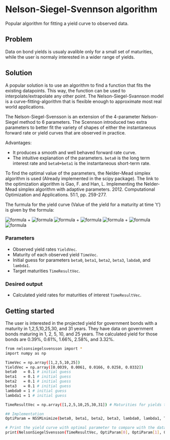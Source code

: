 # Nelson-Siegel-Svennson algorithm   

Popular algorithm for fitting a yield curve to observed data. 

## Problem
Data on bond yields is usualy avalible only for a small set of maturities, while the user is normaly interested in a wider range of yields. 
  
## Solution
A popular solution is to use an algorithm to find a function that fits the existing datapoints. This way, the function can be used to interpolate/extrapolate any other point. The Nelson-Siegel-Svannson model is a curve-fitting-algorithm that is flexible enough to approximate most real world applications.

The Nelson-Siegel-Svensson is an extension of the 4-parameter Nelson-Siegel method to 6 parameters. The Scennson introduced two extra parameters to better fit the variety of shapes of either the instantaneous forward rate or yield curves that are observed in practice. 

Advantages:
-  It produces a smooth and well behaved forward rate curve. 
-  The intuitive explanation of the parameters. `beta0` is the long term interest rate and `beta0+beta1` is the instantaneous short-term rate. 

To find the optimal value of the parameters, the Nelder-Mead simplex algorithm is used (Already implemented in the scipy package). The link to the optimization algorithm is Gao, F. and Han, L. Implementing the Nelder-Mead simplex algorithm with adaptive parameters. 2012. Computational Optimization and Applications. 51:1, pp. 259-277.

The furmula for the yield curve (Value of the yield for a maturity at time 't') is given by the formula:

![formula](https://render.githubusercontent.com/render/math?math=\r(t)=\beta_{1}) +
![formula](https://render.githubusercontent.com/render/math?math=\beta_{2})
![formula](https://render.githubusercontent.com/render/math?math=\big(\frac{1-exp(\frac{-t}{\lambda_1})}{\frac{t}{\lambda_1}}\big)) +
![formula](https://render.githubusercontent.com/render/math?math=\beta_{3})
![formula](https://render.githubusercontent.com/render/math?math=\big(\frac{1-exp(\frac{-t}{\lambda_1})}{\frac{t}{\lambda_1}}-exp(\frac{-t}{\lambda_1})\big)) +
![formula](https://render.githubusercontent.com/render/math?math=\beta_{4})
![formula](https://render.githubusercontent.com/render/math?math=\big(\frac{1-exp(\frac{-t}{\lambda_2})}{\frac{t}{\lambda_2}}-exp(\frac{-t}{\lambda_2})\big))

### Parameters

   - Observed yield rates `YieldVec`.
   - Maturity of each observed yield `TimeVec`.
   - Initial guess for parameters `beta0`, `beta1`, `beta2`, `beta3`, `labda0`, and `lambda1`.
   - Target maturities `TimeResultVec`.

### Desired output

   - Calculated yield rates for maturities of interest `TimeResultVec`.

## Getting started

The user is interested in the projected yield for government bonds with a maturity in 1,2,5,10,25,30, and 31 years. They have data on government bonds maturing in 
1, 2, 5, 10, and 25 years. The calculated yield for those bonds are 0.39%, 0.61%, 1.66%, 2.58%, and 3.32%. 

  ```bash
from nelsonsiegelsvensson import *
import numpy as np

TimeVec = np.array([1,2,5,10,25])
YieldVec = np.array([0.0039, 0.0061, 0.0166, 0.0258, 0.0332])
beta0   = 0.1 # initial guess
beta1   = 0.1 # initial guess
beta2   = 0.1 # initial guess
beta3   = 0.1 # initial guess
lambda0 = 1 # initial guess
lambda1 = 1 # initial guess

TimeResultVec = np.array([1,2,5,10,25,30,31]) # Maturities for yields that we are interested in

## Implementation
OptiParam = NSSMinimize(beta0, beta1, beta2, beta3, lambda0, lambda1, TimeVec, YieldVec) # The Nelder-Mead simplex algorithem is used to find the parameters that result in a curve with the minimum residuals compared to the market data.

# Print the yield curve with optimal parameter to compare with the data provided
print(NelsonSiegelSvensson(TimeResultVec, OptiParam[0], OptiParam[1], OptiParam[2], OptiParam[3], OptiParam[4], OptiParam[5]))
```
